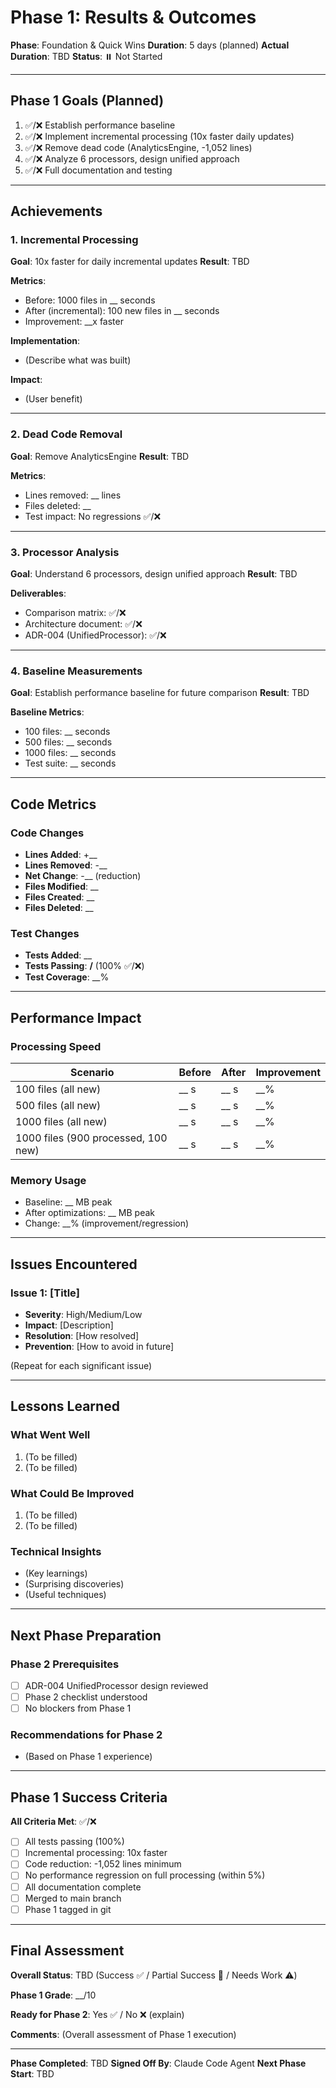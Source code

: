 # Phase 1: Results & Outcomes

**Phase**: Foundation & Quick Wins
**Duration**: 5 days (planned)
**Actual Duration**: TBD
**Status**: ⏸️ Not Started

---

## Phase 1 Goals (Planned)

1. ✅/❌ Establish performance baseline
2. ✅/❌ Implement incremental processing (10x faster daily updates)
3. ✅/❌ Remove dead code (AnalyticsEngine, -1,052 lines)
4. ✅/❌ Analyze 6 processors, design unified approach
5. ✅/❌ Full documentation and testing

---

## Achievements

### 1. Incremental Processing
**Goal**: 10x faster for daily incremental updates
**Result**: TBD

**Metrics**:
- Before: 1000 files in __ seconds
- After (incremental): 100 new files in __ seconds
- Improvement: __x faster

**Implementation**:
- (Describe what was built)

**Impact**:
- (User benefit)

---

### 2. Dead Code Removal
**Goal**: Remove AnalyticsEngine
**Result**: TBD

**Metrics**:
- Lines removed: __ lines
- Files deleted: __
- Test impact: No regressions ✅/❌

---

### 3. Processor Analysis
**Goal**: Understand 6 processors, design unified approach
**Result**: TBD

**Deliverables**:
- Comparison matrix: ✅/❌
- Architecture document: ✅/❌
- ADR-004 (UnifiedProcessor): ✅/❌

---

### 4. Baseline Measurements
**Goal**: Establish performance baseline for future comparison
**Result**: TBD

**Baseline Metrics**:
- 100 files: __ seconds
- 500 files: __ seconds
- 1000 files: __ seconds
- Test suite: __ seconds

---

## Code Metrics

### Code Changes
- **Lines Added**: +__
- **Lines Removed**: -__
- **Net Change**: -__ (reduction)
- **Files Modified**: __
- **Files Created**: __
- **Files Deleted**: __

### Test Changes
- **Tests Added**: __
- **Tests Passing**: __/__ (100% ✅/❌)
- **Test Coverage**: __%

---

## Performance Impact

### Processing Speed
| Scenario | Before | After | Improvement |
|----------|--------|-------|-------------|
| 100 files (all new) | __ s | __ s | __% |
| 500 files (all new) | __ s | __ s | __% |
| 1000 files (all new) | __ s | __ s | __% |
| 1000 files (900 processed, 100 new) | __ s | __ s | __% |

### Memory Usage
- Baseline: __ MB peak
- After optimizations: __ MB peak
- Change: __% (improvement/regression)

---

## Issues Encountered

### Issue 1: [Title]
- **Severity**: High/Medium/Low
- **Impact**: [Description]
- **Resolution**: [How resolved]
- **Prevention**: [How to avoid in future]

(Repeat for each significant issue)

---

## Lessons Learned

### What Went Well
1. (To be filled)
2. (To be filled)

### What Could Be Improved
1. (To be filled)
2. (To be filled)

### Technical Insights
- (Key learnings)
- (Surprising discoveries)
- (Useful techniques)

---

## Next Phase Preparation

### Phase 2 Prerequisites
- [ ] ADR-004 UnifiedProcessor design reviewed
- [ ] Phase 2 checklist understood
- [ ] No blockers from Phase 1

### Recommendations for Phase 2
- (Based on Phase 1 experience)

---

## Phase 1 Success Criteria

**All Criteria Met**: ✅/❌

- [ ] All tests passing (100%)
- [ ] Incremental processing: 10x faster
- [ ] Code reduction: -1,052 lines minimum
- [ ] No performance regression on full processing (within 5%)
- [ ] All documentation complete
- [ ] Merged to main branch
- [ ] Phase 1 tagged in git

---

## Final Assessment

**Overall Status**: TBD (Success ✅ / Partial Success 🔄 / Needs Work ⚠️)

**Phase 1 Grade**: __/10

**Ready for Phase 2**: Yes ✅ / No ❌ (explain)

**Comments**:
(Overall assessment of Phase 1 execution)

---

**Phase Completed**: TBD
**Signed Off By**: Claude Code Agent
**Next Phase Start**: TBD
